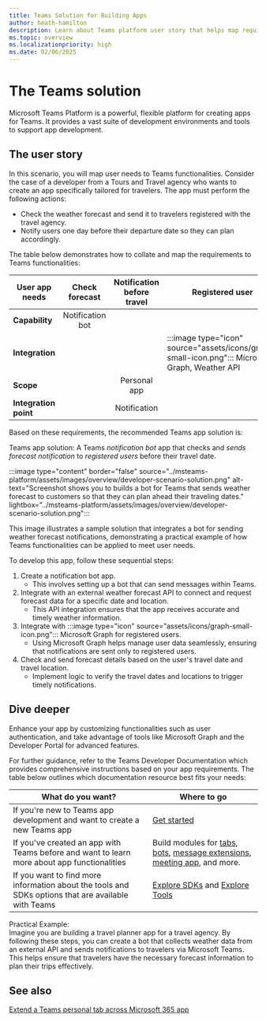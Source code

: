 ```yaml
---
title: Teams Solution for Building Apps
author: heath-hamilton
description: Learn about Teams platform user story that helps map requirements to app functionalities to create app, development environments, tools required, and customization.
ms.topic: overview
ms.localizationpriority: high
ms.date: 02/06/2025
---
```


# The Teams solution

Microsoft Teams Platform is a powerful, flexible platform for creating apps for Teams. It provides a vast suite of development environments and tools to support app development.

## The user story

In this scenario, you will map user needs to Teams functionalities. Consider the case of a developer from a Tours and Travel agency who wants to create an app specifically tailored for travelers. The app must perform the following actions:

- Check the weather forecast and send it to travelers registered with the travel agency.
- Notify users one day before their departure date so they can plan accordingly.

The table below demonstrates how to collate and map the requirements to Teams functionalities:

| User app needs       | Check forecast | Notification before travel | Registered user |
| -------------------- | :----------: | :------------------------: | --------------- |
| **Capability**       | Notification bot | &nbsp;               | &nbsp;          |
| **Integration**      | &nbsp;         | &nbsp;               | :::image type="icon" source="assets/icons/graph-small-icon.png"::: Microsoft Graph, Weather API |
| **Scope**            | &nbsp;         | Personal app         | &nbsp;          |
| **Integration point**| &nbsp;         | Notification         | &nbsp;          |

Based on these requirements, the recommended Teams app solution is:

Teams app solution: A Teams *notification bot* app that checks and *sends forecast notification* to *registered users* before their travel date.

:::image type="content" border="false" source="../msteams-platform/assets/images/overview/developer-scenario-solution.png" alt-text="Screenshot shows you to builds a bot for Teams that sends weather forecast to customers so that they can plan ahead their traveling dates." lightbox="../msteams-platform/assets/images/overview/developer-scenario-solution.png":::

This image illustrates a sample solution that integrates a bot for sending weather forecast notifications, demonstrating a practical example of how Teams functionalities can be applied to meet user needs.

To develop this app, follow these sequential steps:

1. Create a notification bot app.
   - This involves setting up a bot that can send messages within Teams.
2. Integrate with an external weather forecast API to connect and request forecast data for a specific date and location.
   - This API integration ensures that the app receives accurate and timely weather information.
3. Integrate with :::image type="icon" source="assets/icons/graph-small-icon.png"::: Microsoft Graph for registered users.
   - Using Microsoft Graph helps manage user data seamlessly, ensuring that notifications are sent only to registered users.
4. Check and send forecast details based on the user's travel date and travel location.
   - Implement logic to verify the travel dates and locations to trigger timely notifications.

## Dive deeper

Enhance your app by customizing functionalities such as user authentication, and take advantage of tools like Microsoft Graph and the Developer Portal for advanced features.

For further guidance, refer to the Teams Developer Documentation which provides comprehensive instructions based on your app requirements. The table below outlines which documentation resource best fits your needs:

| What do you want?                                                                                                                                                                                   | Where to go                                                                                                                                                                                                                                                                                        |
| ----------------------------------------------------------------------------------------------------------------------------------------------------------------------------------------------------- | -------------------------------------------------------------------------------------------------------------------------------------------------------------------------------------------------------------------------------------------------------------------------------------------------- |
| If you're new to Teams app development and want to create a new Teams app                                                                                                                             | [Get started](get-started/get-started-overview.md)                                                                                                                                                                                                                                                  |
| If you've created an app with Teams before and want to learn more about app functionalities                                                                                                           | Build modules for [tabs](tabs/what-are-tabs.md), [bots](bots/what-are-bots.md), [message extensions](messaging-extensions/what-are-messaging-extensions.md), [meeting app](apps-in-teams-meetings/teams-apps-in-meetings.md), and more.                                           |
| If you want to find more information about the tools and SDKs options that are available with Teams                                                                                                   | [Explore SDKs](get-started/tool-options-and-code-samples.md#explore-sdks) and [Explore Tools](get-started/tool-options-and-code-samples.md#explore-tools)                                                                                                                                        |

Practical Example:  
Imagine you are building a travel planner app for a travel agency. By following these steps, you can create a bot that collects weather data from an external API and sends notifications to travelers via Microsoft Teams. This helps ensure that travelers have the necessary forecast information to plan their trips effectively.

## See also

[Extend a Teams personal tab across Microsoft 365 app](m365-apps/extend-m365-teams-personal-tab.md)